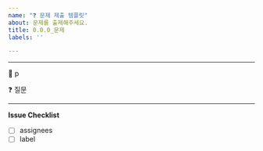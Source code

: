```yaml
---
name: "❓ 문제 제출 템플릿"
about: 문제를 출제해주세요.
title: 0.0.0_문제
labels: ''

---
```


<!--
제목 예시 : 3.3.2_타입을 확장했을 때의 장점은 무엇인가요?
label : 타입 확장 (해당 챕터에 맞는 라벨 추가)
assignees : 본인으로
milestone : 우아한 타입 스크립트 완독 선택
내용 예시 :
📝 321p
❓ 타입을 확장했을 때의 장점은 무엇인가요?
책을 보면 "타입 확장의 가장 큰 장점은 코드 중복을 줄일 수 있다는 것이다"라고 나와있는데 이 외의 장점은 더 없을까요? 
-->

---

📝 p

❓ 질문

---

**Issue Checklist**
- [ ] assignees
- [ ] label
